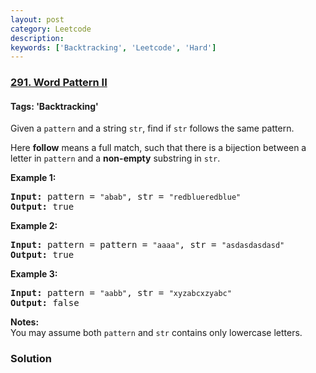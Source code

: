 ```yaml
---
layout: post
category: Leetcode
description: 
keywords: ['Backtracking', 'Leetcode', 'Hard']
---
```

### [291. Word Pattern II](https://leetcode.com/problems/word-pattern-ii)

#### Tags: 'Backtracking'

<div class="content__u3I1 question-content__JfgR"><div><p>Given a <code>pattern</code> and a string <code>str</code>, find if <code>str</code> follows the same pattern.</p>
<p>Here <b>follow</b> means a full match, such that there is a bijection between a letter in <code>pattern</code> and a <b>non-empty</b> substring in <code>str</code>.</p>
<p><strong>Example 1:</strong></p>
<pre><strong>Input: </strong>pattern = <code>"abab"</code>, str = <code>"redblueredblue"</code>
<strong>Output:</strong> true</pre>
<p><strong>Example 2:</strong></p>
<pre><strong>Input: </strong>pattern = pattern = <code>"aaaa"</code>, str = <code>"asdasdasdasd"</code>
<strong>Output:</strong> true</pre>
<p><strong>Example 3:</strong></p>
<pre><strong>Input:</strong> pattern = <code>"aabb"</code>, str = <code>"xyzabcxzyabc"</code>
<strong>Output:</strong> false
</pre>
<p><b>Notes:</b><br/>
You may assume both <code>pattern</code> and <code>str</code> contains only lowercase letters.</p>
</div></div>

### Solution
